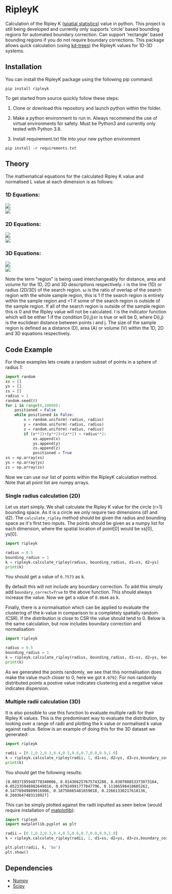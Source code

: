 # RipleyK
Calculation of the Ripley K ([spatial statistics](https://en.wikipedia.org/wiki/Spatial_descriptive_statistics)) value in python. This project is still being developed and currently only supports 'circle' based bounding regions for automated boundary correction. Can support 'rectangle' based bounding regions if you do not require boundary corrections. This package allows quick calculation (using [kd-trees](https://en.wikipedia.org/wiki/K-d_tree)) the RipleyK values for 1D-3D systems. 

## Installation
You can install the RipleyK package using the following pip command:
```
pip install ripleyk
```

To get started from source quickly follow these steps:

1. Clone or download this repository and launch python within the folder.

2. Make a python environment to run in. Always recommend the use of virtual environments for safety. Must be Python3 and currently only tested with Python 3.8.

3. Install requirement.txt file into your new python environment
```
pip install -r requirements.txt
```

## Theory
The mathematical equations for the calculated Ripley K value and normalised L value at each dimension is as follows:

### 1D Equations:

<img src="https://render.githubusercontent.com/render/math?math=K(r) = D \frac{\sum_{i=1}^{n} \sum_{i\ne j} I[D(i,j)\leq r]}{\omega n^{2}}">

<br/>
<img src="https://render.githubusercontent.com/render/math?math=L(r) = D \frac{\sum_{i=1}^{n} \sum_{i\ne j} I[D(i,j)\leq r]}{\omega n^{2}} - 2r">

### 2D Equations: 

<img src="https://render.githubusercontent.com/render/math?math=K(r) = A \frac{\sum_{i=1}^{n} \sum_{i\ne j} I[D(i,j)\leq r]}{\omega n^{2}}">

<br/>
<img src="https://render.githubusercontent.com/render/math?math=L(r) = A \frac{\sum_{i=1}^{n} \sum_{i\ne j} I[D(i,j)\leq r]}{\omega n^{2}} - \pi r^{2}">

### 3D Equations: 

<img src="https://render.githubusercontent.com/render/math?math=K(r) = V \frac{\sum_{i=1}^{n} \sum_{i\ne j} I[D(i,j)\leq r]}{\omega n^{2}}">
<br/>

<img src="https://render.githubusercontent.com/render/math?math=L(r) = V \frac{\sum_{i=1}^{n} \sum_{i\ne j} I[D(i,j)\leq r]}{\omega n^{2}} - \frac{4}{3} \pi r^{3}">

Note the term "region" is being used interchangeably for distance, area and volume for the 1D, 2D and 3D descriptions respectively. r is the line (1D) or radius (2D/3D) of the search region. ω is the ratio of overlap of the search region with the whole sample region, this is 1 if the search region is entirely within the sample region and <1 if some of the search region is outside of the sample region. If all of the search region is outside of the sample region this is 0 and the Ripley value will not be calculated. I is the indicator function which will be either 1 if the condition D(i,j)≤r is true or will be 0, where D(i,j) is the euclidean distance between points i and j. The size of the sample region is defined as a distance (D), area (A) or volume (V) within the 1D, 2D and 3D equations respectively.

## Code Example

For these examples lets create a random subset of points in a sphere of radius 1:
```python
import random
xs = []
ys = []
zs = []
radius = 1
random.seed(0)
for i in range(0,10000):
    positioned = False
    while positioned is False:
        x = random.uniform(-radius, radius)
        y = random.uniform(-radius, radius)
        z = random.uniform(-radius, radius)
        if (x**2)+(y**2)+(z**2) < radius**2:
            xs.append(x)
            ys.append(y)
            zs.append(z)
            positioned = True
xs = np.array(xs)
ys = np.array(ys)
zs = np.array(zs)
```

Now we can use our list of points within the RipleyK calculation method. Note that all point list are numpy arrays.

### Single radius calculation (2D)
Let us start simply. We shall calculate the Ripley K value for the circle (r=1) bounding space. As it is a circle we only require two dimensions (d1 and d2). The ```calculate_ripley``` method should be given the radius and bounding space as it's first two inputs. The points should be given as a numpy list for each dimension, where the spatial location of point[0] would be xs[0], ys[0].

```python
import ripleyk

radius = 0.5
bounding_radius = 1
k = ripleyk.calculate_ripley(radius, bounding_radius, d1=xs, d2=ys)
print(k)
```

You should get a value of ```0.7573``` as k.

By default this will not include any boundary correction. To add this simply add ```boundary_correct=True``` to the above function. This should always increase the value. Now we get a value of ```0.8646``` as k.

Finally, there is a normalisation which can be applied to evaluate the clustering of the k-value in comparison to a completely spatially random (CSR). If the distribution is close to CSR the value should tend to 0. Below is the same calculation, but now includes boundary correction and normalisation:

```python
import ripleyk

radius = 0.5
bounding_radius = 1
k = ripleyk.calculate_ripley(radius, bounding_radius, d1=xs, d2=ys, boundary_correct=True, CSR_Normalise=True)
print(k)
```

As we generated the points randomly, we see that this normalisation does make the value much closer to 0, here we got ```0.0792```. For non randomly distributed points a postive value indicates clustering and a negative value indicates dispersion.

### Multiple radii calculation (3D)

It is also possible to use this function to evaluate multiple radii for their Ripley K values. This is the predominant way to evaluate the distribution, by looking over a range of radii and plotting the k value or normalised k value against radius. Below is an example of doing this for the 3D dataset we generated:

```python
import ripleyk

radii = [0.1,0.2,0.3,0.4,0.5,0.6,0.7,0.8,0.9,1.0]
k = ripleyk.calculate_ripley(radii, 1, d1=xs, d2=ys, d3=zs,boundary_correct=True, CSR_Normalise=True)
print(k)
```

You should get the following results: 
```
[0.0037195948778340066, 0.014366257675743288, 0.030708853373073164, 0.052335948982649816, 0.07924991777047796, 0.11106598410605262, 0.14776949809916906, 0.18756665481659018, 0.22661330217618136, 0.2603647483110927]
```

This can be simply plotted against the radii inputted as seen below (would require installation of [matplotlib](https://pypi.org/project/matplotlib/)):

```python
import ripleyk
import matplotlib.pyplot as plt

radii = [0.1,0.2,0.3,0.4,0.5,0.6,0.7,0.8,0.9,1.0]
k = ripleyk.calculate_ripley(radii, 1, d1=xs, d2=ys, d3=zs,boundary_correct=True, CSR_Normalise=True)

plt.plot(radii, k, 'bo')
plt.show()
```


## Dependencies
- [Numpy](https://numpy.org/)
- [Scipy](https://www.scipy.org/)
